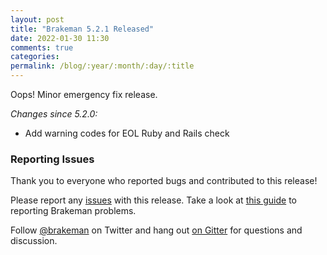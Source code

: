```yaml
---
layout: post
title: "Brakeman 5.2.1 Released"
date: 2022-01-30 11:30
comments: true
categories:
permalink: /blog/:year/:month/:day/:title
---
```


Oops! Minor emergency fix release.

_Changes since 5.2.0:_

* Add warning codes for EOL Ruby and Rails check

### Reporting Issues

Thank you to everyone who reported bugs and contributed to this release!

Please report any [issues](https://github.com/presidentbeef/brakeman/issues) with this release. Take a look at [this guide](https://github.com/presidentbeef/brakeman/wiki/How-to-Report-a-Brakeman-Issue) to reporting Brakeman problems.

Follow [@brakeman](https://twitter.com/brakeman) on Twitter and hang out [on Gitter](https://gitter.im/presidentbeef/brakeman) for questions and discussion.
